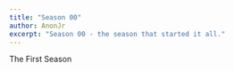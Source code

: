 ```yaml
---
title: "Season 00"
author: AnonJr
excerpt: "Season 00 - the season that started it all."
---
```


The First Season